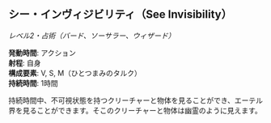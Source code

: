 ## シー・インヴィジビリティ（See Invisibility）
*レベル2・占術（バード、ソーサラー、ウィザード）*

**発動時間**: アクション  
**射程**: 自身  
**構成要素**: V, S, M（ひとつまみのタルク）  
**持続時間**: 1時間

持続時間中、不可視状態を持つクリーチャーと物体を見ることができ、エーテル界を見ることができます。そこのクリーチャーと物体は幽霊のように見えます。